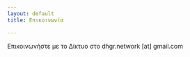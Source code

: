 ```yaml
---
layout: default
title: Επικοινωνία

---
```


Επικοινωνήστε με το Δίκτυο στο dhgr.network [at] gmail.com
